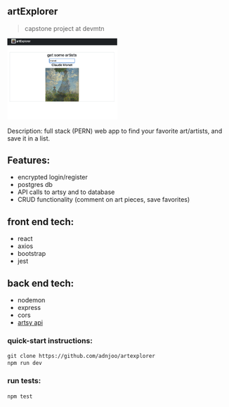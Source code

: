 ## artExplorer

> capstone project at devmtn

<img src='./scrn.png' width='250'>

Description: full stack (PERN) web app to find your favorite art/artists, and save it in a list.

## Features:

- encrypted login/register
- postgres db
- API calls to artsy and to database
- CRUD functionality (comment on art pieces, save favorites)

## front end tech:

- react
- axios
- bootstrap
- jest

## back end tech:

- nodemon
- express
- cors
- [artsy api](https://developers.artsy.net/)

### quick-start instructions:

```
git clone https://github.com/adnjoo/artexplorer
npm run dev
```

### run tests:

```
npm test
```
